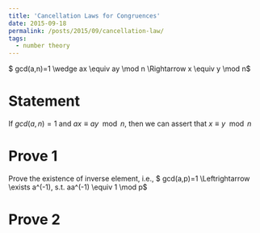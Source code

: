 ```yaml
---
title: 'Cancellation Laws for Congruences'
date: 2015-09-18
permalink: /posts/2015/09/cancellation-law/
tags:
  - number theory
---
```


$ gcd(a,n)=1 \wedge ax \equiv ay \mod n \Rightarrow x \equiv y \mod n$

Statement
======
If $gcd(a,n)=1$ and $ax \equiv ay \mod n$, then we can assert that $x \equiv y \mod n$

Prove 1
======
Prove the existence of inverse element, i.e.,
$ gcd(a,p)=1 \Leftrightarrow \exists a^(-1), s.t. aa^(-1) \equiv 1 \mod p$


Prove 2
======
